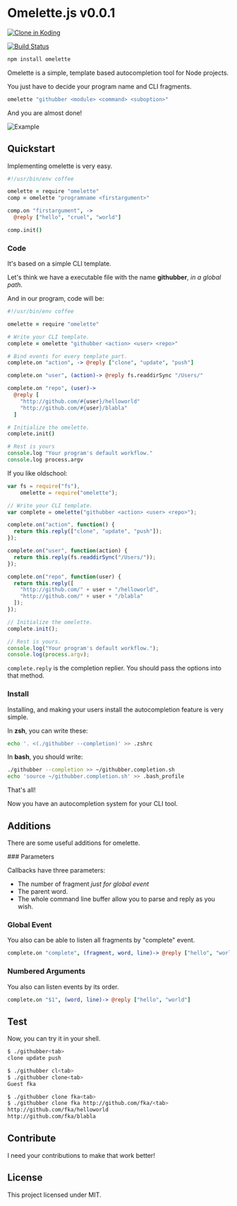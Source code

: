 # Omelette.js v0.0.1


[![Clone in Koding](http://kbutton.org/clone.png)](http://kbutton.org/f/omelette)

[![Build Status](https://travis-ci.org/f/omelette.png?branch=master)](https://travis-ci.org/f/omelette)

```bash
npm install omelette
```

Omelette is a simple, template based autocompletion tool for Node projects.

You just have to decide your program name and CLI fragments.

```coffeescript
omelette "githubber <module> <command> <suboption>"
```

And you are almost done!

![Example](https://raw.github.com/f/omelette/master/resources/omelette.gif)

## Quickstart

Implementing omelette is very easy.

```coffeescript
#!/usr/bin/env coffee

omelette = require "omelette"
comp = omelette "programname <firstargument>"

comp.on "firstargument", ->
  @reply ["hello", "cruel", "world"]

comp.init()
```

### Code

It's based on a simple CLI template.

Let's think we have a executable file with the name **githubber**, *in a global path*.

And in our program, code will be:

```coffeescript
#!/usr/bin/env coffee

omelette = require "omelette"

# Write your CLI template.
complete = omelette "githubber <action> <user> <repo>"

# Bind events for every template part.
complete.on "action", -> @reply ["clone", "update", "push"]

complete.on "user", (action)-> @reply fs.readdirSync "/Users/"

complete.on "repo", (user)->
  @reply [
    "http://github.com/#{user}/helloworld"
    "http://github.com/#{user}/blabla"
  ]

# Initialize the omelette.
complete.init()

# Rest is yours
console.log "Your program's default workflow."
console.log process.argv
```

If you like oldschool:

```javascript
var fs = require("fs"), 
    omelette = require("omelette");

// Write your CLI template.
var complete = omelette("githubber <action> <user> <repo>");

complete.on("action", function() {
  return this.reply(["clone", "update", "push"]);
});

complete.on("user", function(action) {
  return this.reply(fs.readdirSync("/Users/"));
});

complete.on("repo", function(user) {
  return this.reply([
    "http://github.com/" + user + "/helloworld", 
    "http://github.com/" + user + "/blabla"
  ]);
});

// Initialize the omelette.
complete.init();

// Rest is yours.
console.log("Your program's default workflow.");
console.log(process.argv);
```

`complete.reply` is the completion replier. You should pass the options into that method.

### Install

Installing, and making your users install the autocompletion feature is very simple.

In **zsh**, you can write these:

```bash
echo '. <(./githubber --completion)' >> .zshrc
```

In **bash**, you should write:

```bash
./githubber --completion >> ~/githubber.completion.sh
echo 'source ~/githubber.completion.sh' >> .bash_profile
```

That's all!

Now you have an autocompletion system for your CLI tool.

## Additions

There are some useful additions for omelette.

### Parameters

Callbacks have three parameters:

  - The number of fragment *just for global event*
  - The parent word.
  - The whole command line buffer allow you to parse and reply as you wish.

### Global Event

You also can be able to listen all fragments by "complete" event.

```coffeescript
complete.on "complete", (fragment, word, line)-> @reply ["hello", "world"]
```

### Numbered Arguments

You also can listen events by its order.

```coffeescript
complete.on "$1", (word, line)-> @reply ["hello", "world"]
```

## Test

Now, you can try it in your shell.

```bash
$ ./githubber<tab>
clone update push
```

```bash
$ ./githubber cl<tab>
$ ./githubber clone<tab>
Guest fka
```

```bash
$ ./githubber clone fka<tab>
$ ./githubber clone fka http://github.com/fka/<tab>
http://github.com/fka/helloworld
http://github.com/fka/blabla
```

## Contribute

I need your contributions to make that work better!

## License

This project licensed under MIT.
